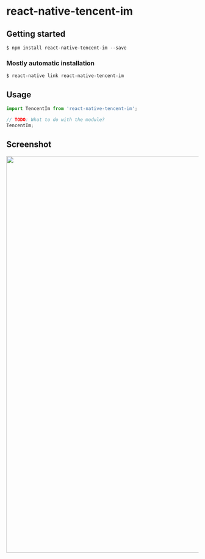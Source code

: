 # react-native-tencent-im

## Getting started

`$ npm install react-native-tencent-im --save`

### Mostly automatic installation

`$ react-native link react-native-tencent-im`

## Usage
```javascript
import TencentIm from 'react-native-tencent-im';

// TODO: What to do with the module?
TencentIm;
```
## Screenshot

<img src="https://github.com/472647301/react-native-tencent-im/blob/main/example/pic.png?raw=true" width="1038">